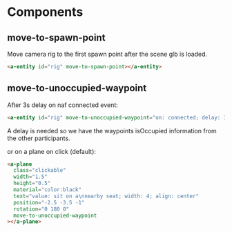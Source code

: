 # Components

## move-to-spawn-point

Move camera rig to the first spawn point after the scene glb is loaded.

```html
<a-entity id="rig" move-to-spawn-point></a-entity>
```

## move-to-unoccupied-waypoint

After 3s delay on naf connected event:

```html
<a-entity id="rig" move-to-unoccupied-waypoint="on: connected; delay: 3"></a-entity>
```

A delay is needed so we have the waypoints isOccupied information from the other participants.

or on a plane on click (default):

```html
<a-plane
  class="clickable"
  width="1.5"
  height="0.5"
  material="color:black"
  text="value: sit on a\nnearby seat; width: 4; align: center"
  position="-2.5 -3.5 -1"
  rotation="0 180 0"
  move-to-unoccupied-waypoint
></a-plane>
```
